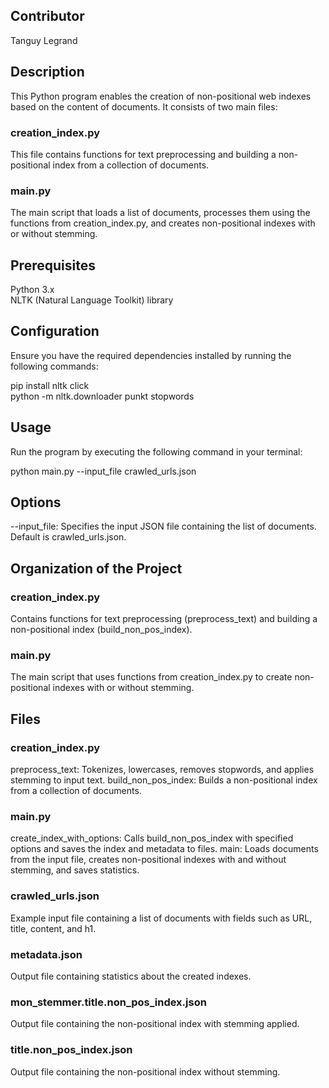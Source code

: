 ## Contributor
Tanguy Legrand


## Description
This Python program enables the creation of non-positional web indexes based on the content of documents. It consists of two main files:

### creation_index.py
This file contains functions for text preprocessing and building a non-positional index from a collection of documents.
### main.py
The main script that loads a list of documents, processes them using the functions from creation_index.py, and creates non-positional indexes with or without stemming.


## Prerequisites
Python 3.x  
NLTK (Natural Language Toolkit) library  


## Configuration
Ensure you have the required dependencies installed by running the following commands:

pip install nltk click  
python -m nltk.downloader punkt stopwords  


## Usage
Run the program by executing the following command in your terminal:  

python main.py --input_file crawled_urls.json


## Options
--input_file: Specifies the input JSON file containing the list of documents. Default is crawled_urls.json.


## Organization of the Project

### creation_index.py

Contains functions for text preprocessing (preprocess_text) and building a non-positional index (build_non_pos_index).

### main.py

The main script that uses functions from creation_index.py to create non-positional indexes with or without stemming.



## Files

### creation_index.py

preprocess_text: Tokenizes, lowercases, removes stopwords, and applies stemming to input text.
build_non_pos_index: Builds a non-positional index from a collection of documents.

### main.py

create_index_with_options: Calls build_non_pos_index with specified options and saves the index and metadata to files.
main: Loads documents from the input file, creates non-positional indexes with and without stemming, and saves statistics.

### crawled_urls.json

Example input file containing a list of documents with fields such as URL, title, content, and h1.

### metadata.json

Output file containing statistics about the created indexes.

### mon_stemmer.title.non_pos_index.json

Output file containing the non-positional index with stemming applied.

### title.non_pos_index.json

Output file containing the non-positional index without stemming.
